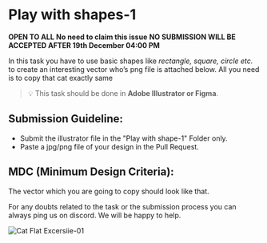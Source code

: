 # Play with shapes-1 

**OPEN TO ALL** **No need to claim this issue** **NO SUBMISSION WILL BE ACCEPTED AFTER 19th December 04:00 PM**

In this task you have to use basic shapes like *rectangle, square, circle etc.* to create an interesting vector who’s png file is attached below. All you need is to copy that cat exactly same

> 💡 This task should be done in **Adobe Illustrator or Figma**.

## Submission Guideline:

- Submit the illustrator file in the "Play with shape-1" Folder only.
- Paste a jpg/png file of your design in the Pull Request.

## MDC (Minimum Design Criteria):

The vector which you are going to copy should look like that.

For any doubts related to the task or the submission process you can always ping us on discord. We will be happy to help.

![Cat Flat Excersiie-01](https://user-images.githubusercontent.com/97426868/208293585-b4dd8533-faaf-425d-a26d-b697ad1e7c44.png)
